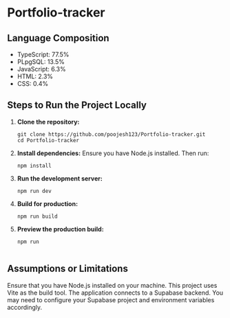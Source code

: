 # Portfolio-tracker

## Language Composition
- TypeScript: 77.5%
- PLpgSQL: 13.5%
- JavaScript: 6.3%
- HTML: 2.3%
- CSS: 0.4%

## Steps to Run the Project Locally

1. **Clone the repository:**
   ```shell
   git clone https://github.com/poojesh123/Portfolio-tracker.git
   cd Portfolio-tracker
2. **Install dependencies:**
   Ensure you have Node.js installed. 
  Then run:
   ``` shell
   npm install

3. **Run the development server:**
   ```shell
   npm run dev

4. **Build for production:**
   ```shell
   npm run build

5. **Preview the production build:**
   ```shell
   npm run
 
## Assumptions or Limitations


Ensure that you have Node.js installed on your machine.
This project uses Vite as the build tool.
The application connects to a Supabase backend. You may need to configure your Supabase project and environment variables accordingly.
